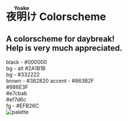 # <ruby>夜明け<rt>Yoake</rt></ruby> Colorscheme  
A colorscheme for daybreak!  
Help is very much appreciated.
---
black - #000000  
bg - alt #2A1B1B  
bg - #332222  
brown - #382820
accent - #863B2F  
#986E3F  
#e7cbab  
#ef7d6c  
fg - #EFB26C  
![palette](https://user-images.githubusercontent.com/78332785/183308128-5f8c5a6c-d1a5-4997-a9ef-8b5679ff9c4f.svg)
